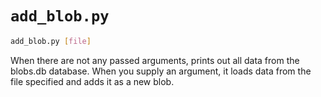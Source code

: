 # `add_blob.py`

```sh
add_blob.py [file]
```

When there are not any passed arguments, prints out all data from the blobs.db database.
When you supply an argument, it loads data from the file specified and adds it as a new blob.

